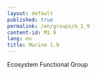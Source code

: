 ```yaml
---
layout: default
published: true
permalink: /en/groups/m_1_9
content-id: M1.9
lang: en
title: Marine 1.9
---
```


Ecosystem Functional Group

